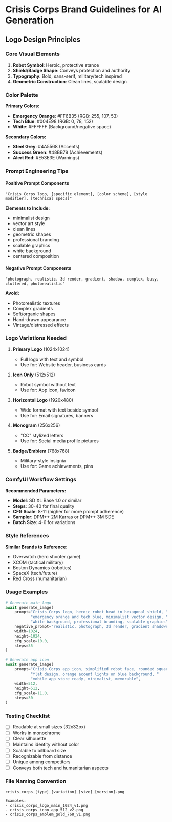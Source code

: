 # Crisis Corps Brand Guidelines for AI Generation

## Logo Design Principles

### Core Visual Elements
1. **Robot Symbol**: Heroic, protective stance
2. **Shield/Badge Shape**: Conveys protection and authority  
3. **Typography**: Bold, sans-serif, military/tech inspired
4. **Geometric Construction**: Clean lines, scalable design

### Color Palette

**Primary Colors:**
- **Emergency Orange**: #FF6B35 (RGB: 255, 107, 53)
- **Tech Blue**: #004E98 (RGB: 0, 78, 152)
- **White**: #FFFFFF (Background/negative space)

**Secondary Colors:**
- **Steel Grey**: #4A5568 (Accents)
- **Success Green**: #48BB78 (Achievements)
- **Alert Red**: #E53E3E (Warnings)

### Prompt Engineering Tips

#### Positive Prompt Components
```
"Crisis Corps logo, [specific element], [color scheme], [style modifier], [technical specs]"
```

**Elements to Include:**
- minimalist design
- vector art style
- clean lines
- geometric shapes
- professional branding
- scalable graphics
- white background
- centered composition

#### Negative Prompt Components
```
"photograph, realistic, 3d render, gradient, shadow, complex, busy, cluttered, photorealistic"
```

**Avoid:**
- Photorealistic textures
- Complex gradients
- Soft/organic shapes
- Hand-drawn appearance
- Vintage/distressed effects

### Logo Variations Needed

1. **Primary Logo** (1024x1024)
   - Full logo with text and symbol
   - Use for: Website header, business cards

2. **Icon Only** (512x512)
   - Robot symbol without text
   - Use for: App icon, favicon

3. **Horizontal Logo** (1920x480)
   - Wide format with text beside symbol
   - Use for: Email signatures, banners

4. **Monogram** (256x256)
   - "CC" stylized letters
   - Use for: Social media profile pictures

5. **Badge/Emblem** (768x768)
   - Military-style insignia
   - Use for: Game achievements, pins

### ComfyUI Workflow Settings

**Recommended Parameters:**
- **Model**: SD XL Base 1.0 or similar
- **Steps**: 30-40 for final quality
- **CFG Scale**: 8-11 (higher for more prompt adherence)
- **Sampler**: DPM++ 2M Karras or DPM++ 3M SDE
- **Batch Size**: 4-6 for variations

### Style References

**Similar Brands to Reference:**
- Overwatch (hero shooter game)
- XCOM (tactical military)
- Boston Dynamics (robotics)
- SpaceX (tech/future)
- Red Cross (humanitarian)

### Usage Examples

```python
# Generate main logo
await generate_image(
    prompt="Crisis Corps logo, heroic robot head in hexagonal shield, "
           "emergency orange and tech blue, minimalist vector design, "
           "white background, professional branding, scalable graphics",
    negative_prompt="realistic, photograph, 3d render, gradient shadows",
    width=1024,
    height=1024,
    cfg_scale=10.0,
    steps=35
)

# Generate app icon
await generate_image(
    prompt="Crisis Corps app icon, simplified robot face, rounded square, "
           "flat design, orange accent lights on blue background, "
           "mobile app store ready, minimalist, memorable",
    width=512,
    height=512,
    cfg_scale=11.0,
    steps=30
)
```

### Testing Checklist

- [ ] Readable at small sizes (32x32px)
- [ ] Works in monochrome
- [ ] Clear silhouette
- [ ] Maintains identity without color
- [ ] Scalable to billboard size
- [ ] Recognizable from distance
- [ ] Unique among competitors
- [ ] Conveys both tech and humanitarian aspects

### File Naming Convention

```
crisis_corps_[type]_[variation]_[size]_[version].png

Examples:
- crisis_corps_logo_main_1024_v1.png
- crisis_corps_icon_app_512_v2.png  
- crisis_corps_emblem_gold_768_v1.png
```
